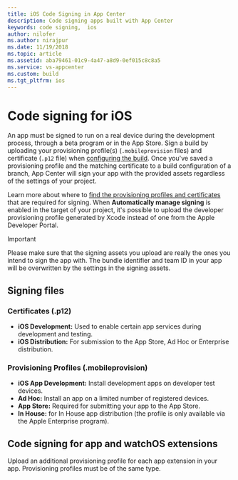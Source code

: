 ```yaml
---
title: iOS Code Signing in App Center
description: Code signing apps built with App Center
keywords: code signing,  ios
author: nilofer
ms.author: nirajpur
ms.date: 11/19/2018
ms.topic: article
ms.assetid: aba79461-01c9-4a47-a8d9-0ef015c8c8a5
ms.service: vs-appcenter
ms.custom: build
ms.tgt_pltfrm: ios
---
```


# Code signing for iOS

An app must be signed to run on a real device during the development process, through a beta program or in the App Store. Sign a build by uploading your provisioning profile(s) (`.mobileprovision` files) and certificate (`.p12` file) when [configuring the build](~/build/ios/first-build.md). Once you've saved a provisioning profile and the matching certificate to a build configuration of a branch, App Center will sign your app with the provided assets regardless of the settings of your project.

Learn more about where to [find the provisioning profiles and certificates](~/build/ios/uploading-signing-files.md) that are required for signing. When **Automatically manage signing** is enabled in the target of your project, it's possible to upload the developer provisioning profile generated by Xcode instead of one from the Apple Developer Portal.

> [!IMPORTANT]
> Please make sure that the signing assets you upload are really the ones you intend to sign the app with. The bundle identifier and team ID in your app will be overwritten by the settings in the signing assets.

## Signing files

### Certificates (.p12)

- **iOS Development:** Used to enable certain app services during development and testing.
- **iOS Distribution:** For submission to the App Store, Ad Hoc or Enterprise distribution.

### Provisioning Profiles (.mobileprovision)

- **iOS App Development:** Install development apps on developer test devices.
- **Ad Hoc:** Install an app on a limited number of registered devices.
- **App Store:** Required for submitting your app to the App Store.
- **In House:** for In House app distribution (the profile is only available via the Apple Enterprise program).

## Code signing for app and watchOS extensions

Upload an additional provisioning profile for each app extension in your app. Provisioning profiles must be of the same type.

